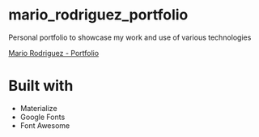 # mario_rodriguez_portfolio
Personal portfolio to showcase my work and use of various technologies

[Mario Rodriguez - Portfolio](https://mariorodriguezdeleon.github.io/Mario_Rodriguez_Portfolio/)

# Built with
* Materialize
* Google Fonts
* Font Awesome
